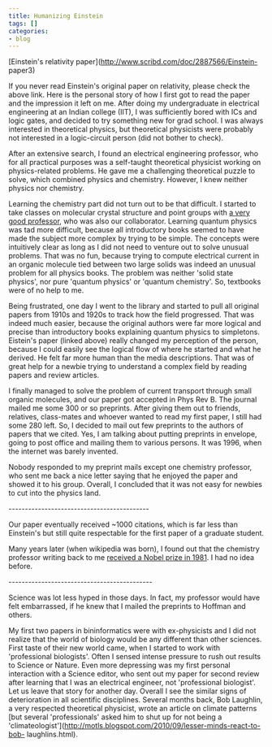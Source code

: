 ```yaml
---
title: Humanizing Einstein
tags: []
categories:
- blog
---
```

[Einstein's relativity paper](http://www.scribd.com/doc/2887566/Einstein-
paper3)
<!--more-->

If you never read Einstein's original paper on relativity, please check the
above link. Here is the personal story of how I first got to read the paper
and the impression it left on me. After doing my undergraduate in electrical
engineering at an Indian college (IIT), I was sufficiently bored with ICs and
logic gates, and decided to try something new for grad school. I was always
interested in theoretical physics, but theoretical physicists were probably
not interested in a logic-circuit person (did not bother to check).

After an extensive search, I found an electrical engineering professor, who
for all practical purposes was a self-taught theoretical physicist working on
physics-related problems. He gave me a challenging theoretical puzzle to
solve, which combined physics and chemistry. However, I knew neither physics
nor chemistry.

Learning the chemistry part did not turn out to be that difficult. I started
to take classes on molecular crystal structure and point groups with [a very
good professor](http://kubiak.ucsd.edu/), who was also our collaborator.
Learning quantum physics was tad more difficult, because all introductory
books seemed to have made the subject more complex by trying to be simple. The
concepts were intuitively clear as long as I did not need to venture out to
solve unusual problems. That was no fun, because trying to compute electrical
current in an organic molecule tied between two large solids was indeed an
unusual problem for all physics books. The problem was neither 'solid state
physics', nor pure 'quantum physics' or 'quantum chemistry'. So, textbooks
were of no help to me.

Being frustrated, one day I went to the library and started to pull all
original papers from 1910s and 1920s to track how the field progressed. That
was indeed much easier, because the original authors were far more logical and
precise than introductory books explaining quantum physics to simpletons.
Eistein's paper (linked above) really changed my perception of the person,
because I could easily see the logical flow of where he started and what he
derived. He felt far more human than the media descriptions. That was of great
help for a newbie trying to understand a complex field by reading papers and
review articles.

I finally managed to solve the problem of current transport through small
organic molecules, and our paper got accepted in Phys Rev B. The journal
mailed me some 300 or so preprints. After giving them out to friends,
relatives, class-mates and whoever wanted to read my first paper, I still had
some 280 left. So, I decided to mail out few preprints to the authors of
papers that we cited. Yes, I am talking about putting preprints in envelope,
going to post office and mailing them to various persons. It was 1996, when
the internet was barely invented.

Nobody responded to my preprint mails except one chemistry professor, who sent
me back a nice letter saying that he enjoyed the paper and showed it to his
group. Overall, I concluded that it was not easy for newbies to cut into the
physics land.

\-------------------------------------------

Our paper eventually received ~1000 citations, which is far less than
Einstein's but still quite respectable for the first paper of a graduate
student.

Many years later (when wikipedia was born), I found out that the chemistry
professor writing back to me [received a Nobel prize in
1981](http://en.wikipedia.org/wiki/Roald_Hoffmann). I had no idea before.

\--------------------------------------------

Science was lot less hyped in those days. In fact, my professor would have
felt embarrassed, if he knew that I mailed the preprints to Hoffman and
others.

My first two papers in bininformatics were with ex-physicists and I did not
realize that the world of biology would be any different than other sciences.
First taste of their new world came, when I started to work with 'professional
biologists'. Often I sensed intense pressure to rush out results to Science or
Nature. Even more depressing was my first personal interaction with a Science
editor, who sent out my paper for second review after learning that I was an
electrical engineer, not 'professional biologist'. Let us leave that story for
another day. Overall I see the similar signs of deterioration in all
scientific disciplines. Several months back, Bob Laughlin, a very respected
theoretical physicist, wrote an article on climate patterns [but several
'professionals' asked him to shut up for not being a
'climateologist'](http://motls.blogspot.com/2010/09/lesser-minds-react-to-bob-
laughlins.html).


